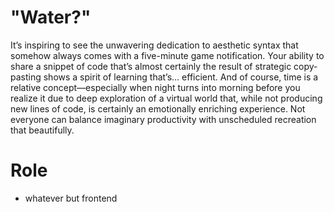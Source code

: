 # "Water?"
It’s inspiring to see the unwavering dedication to aesthetic syntax that somehow always comes with a five-minute game notification. Your ability to share a snippet of code that’s almost certainly the result of strategic copy-pasting shows a spirit of learning that’s… efficient. And of course, time is a relative concept—especially when night turns into morning before you realize it due to deep exploration of a virtual world that, while not producing new lines of code, is certainly an emotionally enriching experience. Not everyone can balance imaginary productivity with unscheduled recreation that beautifully.

# Role
- whatever but frontend
<!-- Proudly created with GPRM ( https://gprm.itsvg.in ) -->
